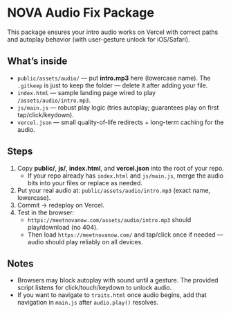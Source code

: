 # NOVA Audio Fix Package

This package ensures your intro audio works on Vercel with correct paths and autoplay behavior (with user-gesture unlock for iOS/Safari).

## What’s inside
- `public/assets/audio/` — put **intro.mp3** here (lowercase name). The `.gitkeep` is just to keep the folder — delete it after adding your file.
- `index.html` — sample landing page wired to play `/assets/audio/intro.mp3`.
- `js/main.js` — robust play logic (tries autoplay; guarantees play on first tap/click/keydown).
- `vercel.json` — small quality-of-life redirects + long-term caching for the audio.

## Steps
1. Copy **public/**, **js/**, **index.html**, and **vercel.json** into the root of your repo.
   - If your repo already has `index.html` and `js/main.js`, merge the audio bits into your files or replace as needed.
2. Put your real audio at: `public/assets/audio/intro.mp3` (exact name, lowercase).
3. Commit → redeploy on Vercel.
4. Test in the browser:
   - `https://meetnovanow.com/assets/audio/intro.mp3` should play/download (no 404).
   - Then load `https://meetnovanow.com/` and tap/click once if needed — audio should play reliably on all devices.

## Notes
- Browsers may block autoplay with sound until a gesture. The provided script listens for click/touch/keydown to unlock audio.
- If you want to navigate to `traits.html` once audio begins, add that navigation in `main.js` after `audio.play()` resolves.
